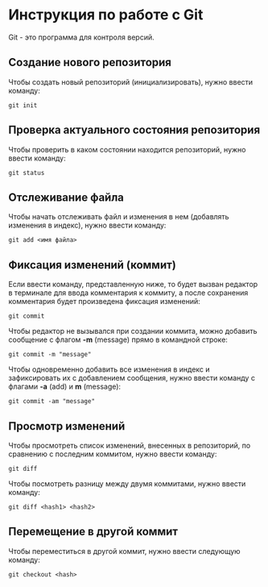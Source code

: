 # Инструкция по работе с Git

Git - это программа для контроля версий.

## Создание нового репозитория

Чтобы создать новый репозиторий (инициализировать), нужно ввести команду:

    git init
    
## Проверка актуального состояния репозитория

Чтобы проверить в каком состоянии находится репозиторий, нужно ввести команду:

    git status

## Отслеживание файла

Чтобы начать отслеживать файл и изменения в нем (добавлять изменения в индекс), нужно ввести команду:

    git add <имя файла>

## Фиксация изменений (коммит)

Если ввести команду, представленную ниже, то будет вызван редактор в терминале для ввода комментария к коммиту, а после сохранения комментария будет произведена фиксация изменений:

    git commit

Чтобы редактор не вызывался при создании коммита, можно добавить сообщение с флагом **-m** (message) прямо в командной строке:

    git commit -m "message"

Чтобы одновременно добавить все изменения в индекс и зафиксировать их с добавлением сообщения, нужно ввести команду с флагами **-a** (add) и **m** (message):

    git commit -am "message"

## Просмотр изменений

Чтобы просмотреть список изменений, внесенных в репозиторий, по сравнению с последним коммитом, нужно ввести команду:

    git diff

Чтобы посмотреть разницу между двумя коммитами, нужно ввести команду:

    git diff <hash1> <hash2>

## Перемещение в другой коммит

Чтобы переместиться в другой коммит, нужно ввести следующую команду:

    git checkout <hash>
    